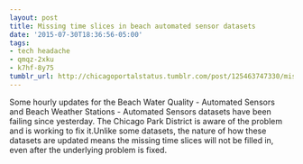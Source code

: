 ```yaml
---
layout: post
title: Missing time slices in beach automated sensor datasets
date: '2015-07-30T18:36:56-05:00'
tags:
- tech headache
- qmqz-2xku
- k7hf-8y75
tumblr_url: http://chicagoportalstatus.tumblr.com/post/125463747330/missing-time-slices-in-beach-automated-sensor
---
```

Some hourly updates for the Beach Water Quality - Automated Sensors and Beach Weather Stations - Automated Sensors datasets have been failing since yesterday. The Chicago Park District is aware of the problem and is working to fix it.Unlike some datasets, the nature of how these datasets are updated means the missing time slices will not be filled in, even after the underlying problem is fixed.
